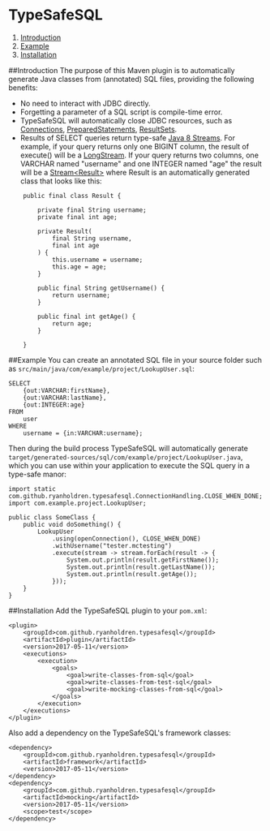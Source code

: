 # TypeSafeSQL
1. [Introduction](#introduction)
2. [Example](#example)
3. [Installation](#installation)

##Introduction
The purpose of this Maven plugin is to automatically generate Java classes from (annotated) SQL files, providing the following benefits:
* No need to interact with JDBC directly.
* Forgetting a parameter of a SQL script is compile-time error.
* TypeSafeSQL will automatically close JDBC resources, such as [Connections](https://docs.oracle.com/javase/8/docs/api/java/sql/Connection.html), [PreparedStatements](https://docs.oracle.com/javase/7/docs/api/java/sql/PreparedStatement.html), [ResultSets](https://docs.oracle.com/javase/7/docs/api/java/sql/ResultSet.html).
* Results of SELECT queries return type-safe [Java 8 Streams](https://docs.oracle.com/javase/8/docs/api/java/util/stream/package-summary.html). For example, if your query returns only one BIGINT column, the result of execute() will be a [LongStream](https://docs.oracle.com/javase/8/docs/api/java/util/stream/LongStream.html). If your query returns two columns, one VARCHAR named "username" and one INTEGER named "age" the result will be a [Stream\<Result\>](https://docs.oracle.com/javase/8/docs/api/java/util/stream/Stream.html) where Result is an automatically generated class that looks like this:
```
	public final class Result {

		private final String username;
		private final int age;

		private Result(
			final String username,
			final int age
		) {
			this.username = username;
			this.age = age;
		}

		public final String getUsername() {
			return username;
		}

		public final int getAge() {
			return age;
		}

	}
```

##Example
You can create an annotated SQL file in your source folder such as ```src/main/java/com/example/project/LookupUser.sql```:
```
SELECT
	{out:VARCHAR:firstName},
	{out:VARCHAR:lastName},
	{out:INTEGER:age}
FROM
	user
WHERE
	username = {in:VARCHAR:username};
```
Then during the build process TypeSafeSQL will automatically generate ```target/generated-sources/sql/com/example/project/LookupUser.java```, which you can use within your application to execute the SQL query in a type-safe manor:
```
import static com.github.ryanholdren.typesafesql.ConnectionHandling.CLOSE_WHEN_DONE;
import com.example.project.LookupUser;

public class SomeClass {
	public void doSomething() {
		LookupUser
			.using(openConnection(), CLOSE_WHEN_DONE)
			.withUsername("tester.mctesting")
			.execute(stream -> stream.forEach(result -> {
				System.out.println(result.getFirstName());
				System.out.println(result.getLastName());
				System.out.println(result.getAge());
			}));
	}
}
```

##Installation
Add the TypeSafeSQL plugin to your ```pom.xml```:
```
<plugin>
	<groupId>com.github.ryanholdren.typesafesql</groupId>
	<artifactId>plugin</artifactId>
	<version>2017-05-11</version>
	<executions>
		<execution>
			<goals>
				<goal>write-classes-from-sql</goal>
				<goal>write-classes-from-test-sql</goal>
				<goal>write-mocking-classes-from-sql</goal>
			</goals>
		</execution>
	</executions>
</plugin>
```
Also add a dependency on the TypeSafeSQL's framework classes:
```
<dependency>
	<groupId>com.github.ryanholdren.typesafesql</groupId>
	<artifactId>framework</artifactId>
	<version>2017-05-11</version>
</dependency>
<dependency>
	<groupId>com.github.ryanholdren.typesafesql</groupId>
	<artifactId>mocking</artifactId>
	<version>2017-05-11</version>
	<scope>test</scope>
</dependency>
```
